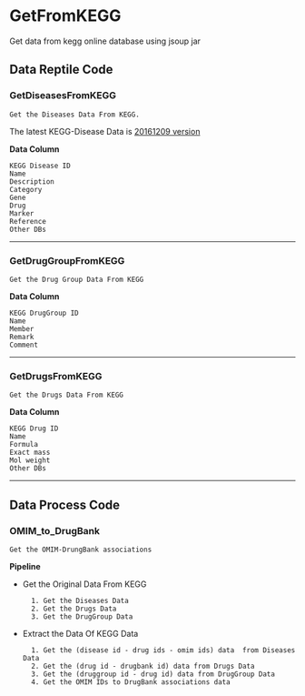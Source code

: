 # GetFromKEGG
Get data from kegg online database using jsoup jar

## Data Reptile Code

### GetDiseasesFromKEGG

	Get the Diseases Data From KEGG.
The latest KEGG-Disease Data is [20161209 version](https://raw.githubusercontent.com/kayzhao/GetFromKEGG/3cbfce0182d2eadf6ab161ea7ebeb12c37f6a505/disease/kegg/Kegg_Diseases_All_Data_20161209) 

**Data Column**

	KEGG Disease ID
	Name
	Description
	Category
	Gene
	Drug
	Marker
	Reference
	Other DBs

---

### GetDrugGroupFromKEGG
	Get the Drug Group Data From KEGG

**Data Column**

	KEGG DrugGroup ID
	Name
	Member
	Remark
	Comment

---

### GetDrugsFromKEGG
	Get the Drugs Data From KEGG

**Data Column**

	KEGG Drug ID
	Name
	Formula
	Exact mass
	Mol weight
	Other DBs

---


## Data Process Code

### OMIM_to_DrugBank
	Get the OMIM-DrungBank associations 

**Pipeline**

- Get the Original Data From KEGG

		1. Get the Diseases Data
		2. Get the Drugs Data
		3. Get the DrugGroup Data

- Extract the Data Of KEGG Data

		1. Get the (disease id - drug ids - omim ids) data  from Diseases Data
		2. Get the (drug id - drugbank id) data from Drugs Data
		3. Get the (druggroup id - drug id) data from DrugGroup Data
		4. Get the OMIM IDs to DrugBank associations data
